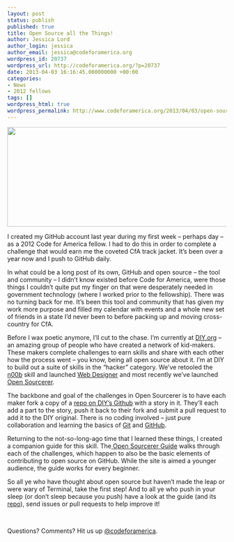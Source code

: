 ```yaml
---
layout: post
status: publish
published: true
title: Open Source all the Things!
author: Jessica Lord
author_login: jessica
author_email: jessica@codeforamerica.org
wordpress_id: 20737
wordpress_url: http://codeforamerica.org/?p=20737
date: 2013-04-03 16:16:45.000000000 +00:00
categories:
- News
- 2012 fellows
tags: []
wordpress_html: true
wordpress_permalink: http://www.codeforamerica.org/2013/04/03/open-source-all-the-things/
---
```


<p><img alt="" class="alignnone" height="229" src="http://diy-visualpedia.s3.amazonaws.com/git-graphic-01.png" title="Open Sourcerer" width="601"/></p>
<p>I created my GitHub account last year during my first week – perhaps day – as a 2012 Code for America fellow. I had to do this in order to complete a challenge that would earn me the coveted CfA track jacket. It’s been over a year now and I push to GitHub daily.</p>
<p>In what could be a long post of its own, GitHub and open source – the tool and community – I didn’t know existed before Code for America, were those things I couldn’t quite put my finger on that were desperately needed in government technology (where I worked prior to the fellowship). There was no turning back for me. It’s been this tool and community that has given my work more purpose and filled my calendar with events and a whole new set of friends in a state I’d never been to before packing up and moving cross-country for CfA.</p>
<p>Before I wax poetic anymore, I’ll cut to the chase. I’m currently at <a href="http://www.diy.org" target="_blank" title="DIY">DIY.org</a> – an amazing group of people who have created a network of kid-makers. These makers complete challenges to earn skills and share with each other how the process went – you know, being all open source about it. I’m at DIY to build out a suite of skills in the “hacker” category. We’ve retooled the <a href="http://www.diy.org/skills/n00b" target="_blank" title="DIY n00b Skill">n00b</a> skill and launched <a href="http://www.diy.org/skills/webdesigner" target="_blank" title="DIY Web Designer Skill">Web Designer</a> and most recently we’ve launched <a href="http://www.diy.org/skills/opensourcerer" target="_blank" title="DIY Open Sourcerer Skill">Open Sourcerer</a>.</p>
<p>The backbone and goal of the challenges in Open Sourcerer is to have each maker fork a copy of a <a href="http://www.github.com/diy/open-sourcerer" target="_blank" title="DIY Open Sourcerer Repo on GitHub">repo on DIY’s Github</a> with a story in it. They’ll each add a part to the story, push it back to their fork and submit a pull request to add it to the DIY original. There is no coding involved – just pure collaboration and learning the basics of <a href="http://www.git-scm.com" target="_blank" title="Git">Git</a> and <a href="http://www.github.com" target="_blank" title="GitHub">GitHub</a>.</p>
<p>Returning to the not-so-long-ago time that I learned these things, I created a companion guide for this skill. The<a href="http://opensourcerer.diy.org" target="_blank" title="Open Sourcerer Guide"> Open Sourcerer Guide</a> walks through each of the challenges, which happen to also be the basic elements of contributing to open source on GitHub. While the site is aimed a younger audience, the guide works for every beginner.</p>
<p>So all ye who have thought about open source but haven’t made the leap or were wary of Terminal, take the first step! And to all ye who push in your sleep (or don’t sleep because you push) have a look at the guide (and its <a href="http://www.github.com/diy/opensourcerer.diy.org" target="_blank" title="Open Sourcerer Guide Repo">repo</a>), send issues or pull requests to help improve it!</p>
<p> </p>
<p>Questions? Comments? Hit us up <a href="http://twitter.com/codeforamerica" target="_blank">@codeforamerica</a>.</p>
